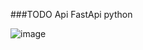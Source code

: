 ###TODO Api FastApi python

![image](https://github.com/Anthony-Krol/todo-api/assets/152611744/9981dad1-1bd3-4977-8cec-ecd57bbc2fc1)
